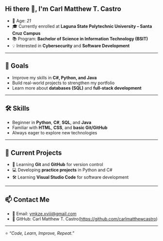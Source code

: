 ## Hi there 👋, I'm Carl Matthew T. Castro

- 🎂 Age: *21*  
- 🎓 Currently enrolled at **Laguna State Polytechnic University – Santa Cruz Campus**  
- 📚 Program: **Bachelor of Science in Information Technology (BSIT)**  
- 💡 Interested in **Cybersecurity** and **Software Development**
  
---
## 🎯 Goals  
- Improve my skills in **C#, Python, and Java**  
- Build real-world projects to strengthen my portfolio  
- Learn more about **databases (SQL)** and **full-stack development**  

---
## 🛠 Skills  
- Beginner in **Python**, **C#**, **SQL**, and **Java**  
- Familiar with **HTML**, **CSS**, and **basic Git/GitHub**  
- Always eager to explore new technologies
  
--- 
## 📌 Current Projects  
- 📖 Learning **Git** and **GitHub** for version control  
- 💻 Developing **practice projects** in Python and C#  
- 🛠 Learning **Visual Studio Code** for software development
  
---
## 📫 Contact Me  
- 📧 Email: ymkze.xviii@gmail.com 
- 🐙 GitHub: Carl Matthew T. Castro(https://github.com/carlmatthewcastro)  

---
⭐ *“Code, Learn, Improve, Repeat.”*  
